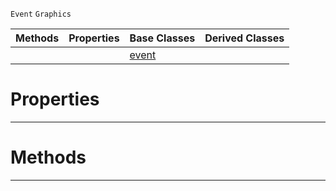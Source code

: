  `Event` `Graphics`



|Methods|Properties|Base Classes|Derived Classes|
|---|---|---|---|
| | |[event](https://github.com/PlasmaEngine/PlasmaDocs/blob/master/code_reference/class_reference/event.markdown)| |


 #  Properties


---  
 #  Methods


---  
 

 